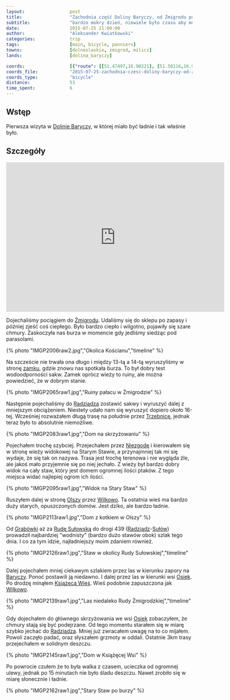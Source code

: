 ```yaml
---
layout:                 post
title:                  "Zachodnia część Doliny Baryczy, od Żmigrodu po Rudę Sułowską"
subtitle:               "bardzo mokry dzień, niewiele było czasu aby móc pojechać gdzieś dalej"
date:                   2015-07-25 21:00:00
author:                 "Aleksander Kwiatkowski"
categories:             trip
tags:                   [main, bicycle, panniers]
towns:                  [dolnoslaskie, zmigrod, milicz]
lands:                  [dolina_baryczy]

coords:                 [{"route": [[51.47497,16.90221], [51.50116,16.92864], [51.51121,16.96521], [51.51516,17.03147], [51.53353,17.02563], [51.54058,17.06357], [51.52157,17.07902], [51.51142,17.11061], [51.49411,17.11095], [51.48438,17.08142], [51.46075,17.08314], [51.46081,17.00306], [51.48973,17.02357], [51.50383,16.96246], [51.51185,16.96675]], "type": "bicycle"}]
coords_file:            "2015-07-25-zachodnia-czesc-doliny-baryczy-od-zmigrodu.json"
coords_type:            "bicycle"
distance:               53
time_spent:             6
---
```


[wiki-dolina-baryczy]:          https://pl.wikipedia.org/wiki/Park_Krajobrazowy_Dolina_Baryczy
[wiki-zmigrod]:                 https://pl.wikipedia.org/wiki/%C5%BBmigr%C3%B3d
[wiki-zmigrod-zamek]:           https://pl.wikipedia.org/wiki/Zamek_w_%C5%BBmigrodzie
[wiki-radziadz]:                https://pl.wikipedia.org/wiki/Radzi%C4%85dz
[wiki-trzebnica]:               https://pl.wikipedia.org/wiki/Trzebnica
[wiki-niezgoda]:                https://pl.wikipedia.org/wiki/Niezgoda_(wojew%C3%B3dztwo_dolno%C5%9Bl%C4%85skie)
[wiki-olsza]:                   https://pl.wikipedia.org/wiki/Olsza_(wojew%C3%B3dztwo_dolno%C5%9Bl%C4%85skie)
[wiki-wilkowo]:                 https://pl.wikipedia.org/wiki/Wilkowo_(wojew%C3%B3dztwo_dolno%C5%9Bl%C4%85skie)
[wiki-grabowka]:                https://pl.wikipedia.org/wiki/Grab%C3%B3wka_(wojew%C3%B3dztwo_dolno%C5%9Bl%C4%85skie)
[wiki-ruda-sulowska]:           https://pl.wikipedia.org/wiki/Ruda_Su%C5%82owska
[wiki-sulow]:                   https://pl.wikipedia.org/wiki/Su%C5%82%C3%B3w_(wie%C5%9B_w_wojew%C3%B3dztwie_dolno%C5%9Bl%C4%85skim)
[wiki-barycz]:                  https://pl.wikipedia.org/wiki/Barycz_(rzeka)
[wiki-osiek]:                   https://pl.wikipedia.org/wiki/Osiek_(powiat_trzebnicki)
[wiki-ksiazeca-wies]:           https://pl.wikipedia.org/wiki/Ksi%C4%85%C5%BC%C4%99ca_Wie%C5%9B

[vimeo-1]:                      https://vimeo.com/album/3497859/video/134568901
[vimeo-2]:                      https://vimeo.com/album/3497859/video/134636069
[vimeo-3]:                      https://vimeo.com/album/3497859/video/134642618
[vimeo-4]:                      https://vimeo.com/album/3497859/video/134669867
[vimeo-5]:                      https://vimeo.com/album/3497859/video/134766300
[vimeo-6]:                      https://vimeo.com/album/3497859/video/134781826
[vimeo-7]:                      https://vimeo.com/album/3497859/video/134785986


Wstęp
-----

Pierwsza wizyta w [Dolinie Baryczy][wiki-dolina-baryczy], w której miało być ładnie i tak właśnie było.

Szczegóły
---------

<iframe height='405' width='590' frameborder='0' allowtransparency='true' scrolling='no' src='https://www.strava.com/activities/354707728/embed/e49f55ab099fe2169f4a35e945423b55e4431413'></iframe>

Dojechaliśmy pociągiem do [Żmigrodu][wiki-zmigrod]. Udaliśmy się do sklepu po zapasy i później zjeść coś ciepłego.
Było bardzo ciepło i wilgotno, pojawiły się szare chmury.
Zaskoczyła nas burza w momencie gdy jedliśmy siedząc pod parasolami.

{% photo "IMGP2006raw2.jpg","Okolica Kościanu","timeline" %}

Na szczeście nie trwała ona długo i między 13-tą a 14-tą wyruszyliśmy w stronę [zamku][wiki-zmigrod-zamek], gdzie znowu
nas spotkała burza. To był dobry test wodoodporności sakw. Zamek oprócz wieży to ruiny, ale można powiedzieć, że
w dobrym stanie.

{% photo "IMGP2065raw1.jpg","Ruiny pałacu w Żmigrodzie" %}

Następnie pojechaliśmy do [Radziądza][wiki-radziadz] zostawić sakwy i wyruszyć dalej z mniejszym obciążeniem. Niestety
udało nam się wyruszyć dopiero około 16-tej. Wcześniej rozważałem długą trasę na południe przez [Trzebnicę][wiki-trzebnica],
jednak teraz
było to absolutnie niemożliwe.

{% photo "IMGP2083raw1.jpg","Dom na skrzyżowaniu" %}

Pojechałem trochę szybciej. Przejechałem przez [Niezgodę][wiki-niezgoda] i kierowałem się w stronę wieży widokowej na
Starym Stawie, a
przynajmniej tak mi się wydaje, że się tak on nazywa. Trasa jest trochę terenowa i nie wygląda źle, ale jakoś mało przyjemnie
się po niej jechało. Z wieży był bardzo dobry widok na cały staw, który jest domem ogromnej ilości ptaków. Z tego miejsca widać
najlepiej ogrom ich ilości.

{% photo "IMGP2095raw1.jpg","Widok na Stary Staw" %}

Ruszyłem dalej w stronę [Olszy][wiki-olsza] przez [Wilkowo][wiki-wilkowo]. Ta ostatnia wieś ma bardzo duży starych,
opuszczonych domów. Jest dziko, ale bardzo ładnie.

{% photo "IMGP2113raw1.jpg","Dom z kotkiem w Olszy" %}

Od [Grabówki][wiki-grabowka] aż za [Rudę Sułowską][wiki-ruda-sulowska] do drogi 439 ([Radziądz][wiki-radziadz]-[Sułów][wiki-sulow])
prowadził najbardziej "wodnisty" (bardzo dużo stawów obok) szlak tego dnia.
I co za tym idzie, najładniejszy moim zdaniem również.

{% photo "IMGP2126raw1.jpg","Staw w okolicy Rudy Sułowskiej","timeline" %}

Dalej pojechałem mniej ciekawym szlakiem przez las w kierunku zapory na [Baryczy][wiki-barycz]. Ponoć postawili ją
niedawno. I dalej przez las w kierunki wsi [Osiek][wiki-osiek]. Po drodzę minąłem [Książęcą Wieś][wiki-ksiazeca-wies].
Wieś podobnie zapuszczona jak [Wilkowo][wiki-wilkowo].

{% photo "IMGP2139raw1.jpg","Las niedaleko Rudy Żmigrodzkiej","timeline" %}

Gdy dojechałem do głównego skrzyżowania we wsi [Osiek][wiki-osiek] zobaczyłem, że chmury stają się być podejrzane.
Od tego momentu starałem się w miarę szybko jechać do [Radziądza][wiki-radziadz]. Mniej już zwracałem uwagę na
to co mijałem.
Powoli zaczęło padać, oraz słyszałem grzmoty w oddali. Ostatnie 3km trasy przejechałem w solidnym deszczu.

{% photo "IMGP2145raw1.jpg","Dom w Książęcej Wsi" %}

Po powrocie czułem że to była walka z czasem, ucieczka od ogromnej ulewy, jednak po 15 minutach nie było śladu deszczu.
Nawet zrobiło się w miarę słonecznie i ładnie.

{% photo "IMGP2162raw1.jpg","Stary Staw po burzy" %}

